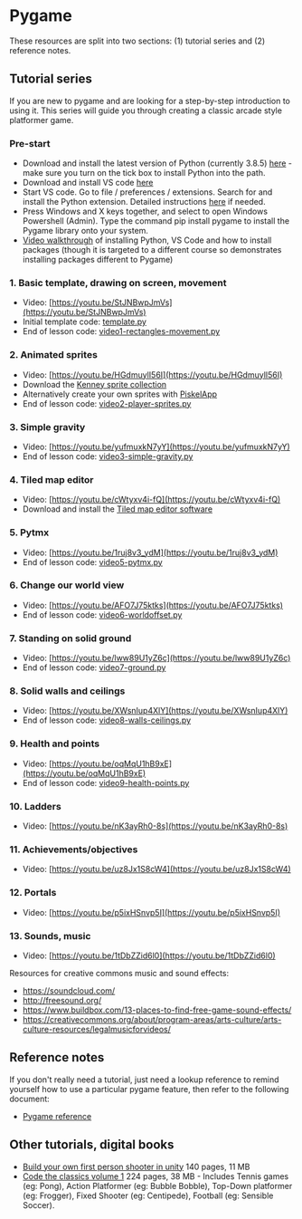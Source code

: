 # Pygame

These resources are split into two sections: (1) tutorial series and (2) reference notes.

## Tutorial series

If you are new to pygame and are looking for a step-by-step introduction to using it. This series will guide you through creating a classic arcade style platformer game.

### Pre-start

* Download and install the latest version of Python (currently 3.8.5) [here](https://www.python.org/downloads/) - make sure you turn on the tick box to install Python into the path.
* Download and install VS code [here](https://code.visualstudio.com/download)
* Start VS code. Go to file / preferences / extensions. Search for and install the Python extension. Detailed instructions [here](https://marketplace.visualstudio.com/items?itemName=ms-python.python) if needed.
* Press Windows and X keys together, and select to open Windows Powershell (Admin). Type the command pip install pygame to install the Pygame library onto your system.
* [Video walkthrough](https://www.youtube.com/watch?v=Lj_mHL3EA_Y) of installing Python, VS Code and how to install packages (though it is targeted to a different course so demonstrates installing packages different to Pygame)

### 1. Basic template, drawing on screen, movement

* Video: [https://youtu.be/StJNBwpJmVs](https://youtu.be/StJNBwpJmVs)
* Initial template code: [template.py](template.py)
* End of lesson code: [video1-rectangles-movement.py](video1-rectangles-movement.py)

### 2. Animated sprites

* Video: [https://youtu.be/HGdmuylI56I](https://youtu.be/HGdmuylI56I)
* Download the [Kenney sprite collection](https://www.kenney.nl/assets/platformer-art-deluxe)
* Alternatively create your own sprites with [PiskelApp](https://www.piskelapp.com/)
* End of lesson code: [video2-player-sprites.py](video2-player-sprites.py)

### 3. Simple gravity

* Video: [https://youtu.be/yufmuxkN7yY](https://youtu.be/yufmuxkN7yY)
* End of lesson code: [video3-simple-gravity.py](video3-simple-gravity.py)

### 4. Tiled map editor

* Video: [https://youtu.be/cWtyxv4i-fQ](https://youtu.be/cWtyxv4i-fQ)
* Download and install the [Tiled map editor software](https://www.mapeditor.org/)

### 5. Pytmx

* Video: [https://youtu.be/1ruj8v3_ydM](https://youtu.be/1ruj8v3_ydM)
* End of lesson code: [video5-pytmx.py](video5-pytmx.py)

### 6. Change our world view

* Video: [https://youtu.be/AFO7J75ktks](https://youtu.be/AFO7J75ktks)
* End of lesson code: [video6-worldoffset.py](video6-worldoffset.py)

### 7. Standing on solid ground

* Video: [https://youtu.be/lww89U1yZ6c](https://youtu.be/lww89U1yZ6c)
* End of lesson code: [video7-ground.py](video7-ground.py)

### 8. Solid walls and ceilings

* Video: [https://youtu.be/XWsnIup4XlY](https://youtu.be/XWsnIup4XlY)
* End of lesson code: [video8-walls-ceilings.py](video8-walls-ceilings.py)

### 9. Health and points

* Video: [https://youtu.be/oqMqU1hB9xE](https://youtu.be/oqMqU1hB9xE)
* End of lesson code: [video9-health-points.py](video9-health-points.py)

### 10. Ladders

* Video: [https://youtu.be/nK3ayRh0-8s](https://youtu.be/nK3ayRh0-8s)

### 11. Achievements/objectives

* Video: [https://youtu.be/uz8Jx1S8cW4](https://youtu.be/uz8Jx1S8cW4)

### 12. Portals

* Video: [https://youtu.be/p5ixHSnvp5I](https://youtu.be/p5ixHSnvp5I)

### 13. Sounds, music

* Video: [https://youtu.be/1tDbZZid6l0](https://youtu.be/1tDbZZid6l0)

Resources for creative commons music and sound effects:

* https://soundcloud.com/
* http://freesound.org/
* https://www.buildbox.com/13-places-to-find-free-game-sound-effects/
* https://creativecommons.org/about/program-areas/arts-culture/arts-culture-resources/legalmusicforvideos/

## Reference notes

If you don't really need a tutorial, just need a lookup reference to remind yourself how to use a particular pygame feature, then refer to the following document:

* [Pygame reference](pygame-reference.md)

## Other tutorials, digital books

* [Build your own first person shooter in unity](/codingclub/Build_your_own_first_person_shooter-book.pdf) 140 pages, 11 MB
* [Code the classics volume 1](/codingclub/Code_the_Classics-book.pdf) 224 pages, 38 MB - Includes Tennis games (eg: Pong), Action Platformer (eg: Bubble Bobble), Top-Down platformer (eg: Frogger), Fixed Shooter (eg: Centipede), Football (eg: Sensible Soccer).



